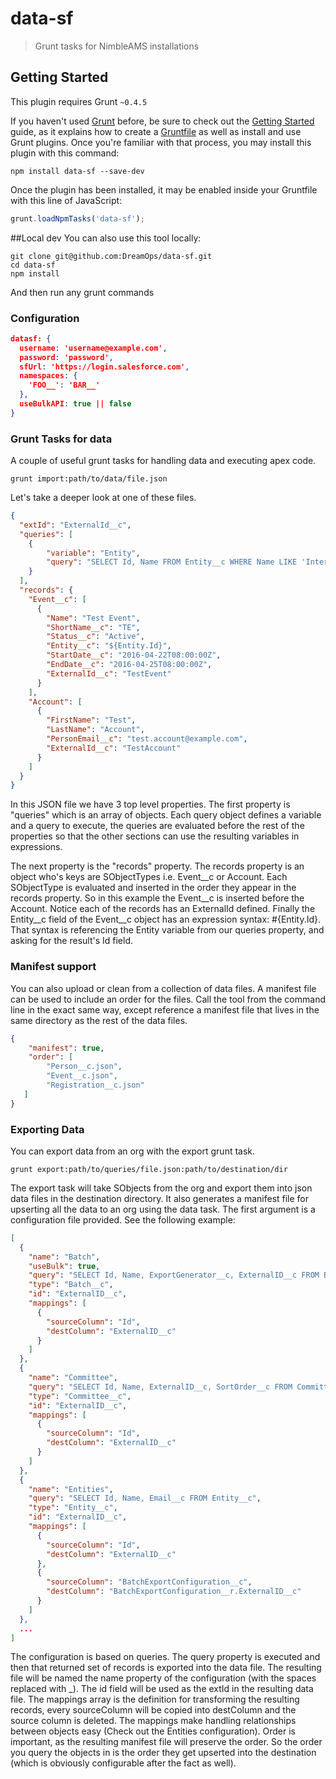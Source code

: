 # data-sf

> Grunt tasks for NimbleAMS installations
>

## Getting Started
This plugin requires Grunt `~0.4.5`

If you haven't used [Grunt](http://gruntjs.com/) before, be sure to check out the [Getting Started](http://gruntjs.com/getting-started) guide, as it explains how to create a [Gruntfile](http://gruntjs.com/sample-gruntfile) as well as install and use Grunt plugins. Once you're familiar with that process, you may install this plugin with this command:

```shell
npm install data-sf --save-dev
```

Once the plugin has been installed, it may be enabled inside your Gruntfile with this line of JavaScript:

```js
grunt.loadNpmTasks('data-sf');
```

##Local dev
You can also use this tool locally:

```shell
git clone git@github.com:DreamOps/data-sf.git
cd data-sf
npm install
```
And then run any grunt commands

### Configuration ###
```json
datasf: {
  username: 'username@example.com',
  password: 'password',
  sfUrl: 'https://login.salesforce.com',
  namespaces: {
    'FOO__': 'BAR__'
  },
  useBulkAPI: true || false
}
```

### Grunt Tasks for data ###

A couple of useful grunt tasks for handling data and executing apex code.

```
grunt import:path/to/data/file.json
```
Let's take a deeper look at one of these files.

```json
{
  "extId": "ExternalId__c",
  "queries": [
    {
        "variable": "Entity",
        "query": "SELECT Id, Name FROM Entity__c WHERE Name LIKE 'Inter%'"
    }
  ],
  "records": {
    "Event__c": [
      {
        "Name": "Test Event",
        "ShortName__c": "TE",
        "Status__c": "Active",
        "Entity__c": "${Entity.Id}",
        "StartDate__c": "2016-04-22T08:00:00Z",
        "EndDate__c": "2016-04-25T08:00:00Z",
        "ExternalId__c": "TestEvent"
      }
    ],
    "Account": [
      {
        "FirstName": "Test",
        "LastName": "Account",
        "PersonEmail__c": "test.account@example.com",
        "ExternalId__c": "TestAccount"
      }
    ]
  }
}
```
In this JSON file we have 3 top level properties. The first property is "queries" which is an array of objects.
Each query object defines a variable and a query to execute, the queries are evaluated before the rest of the
properties so that the other sections can use the resulting variables in expressions.

The next property is the "records" property. The records property is an object who's keys are SObjectTypes
i.e. Event\_\_c or Account. Each SObjectType is evaluated and inserted in the order they appear in the records
property. So in this example the Event\_\_c is inserted before the Account. Notice each of the records has an
ExternalId defined. Finally the Entity\_\_c field of the Event\_\_c object has an expression syntax: #{Entity.Id}.
That syntax is referencing the Entity variable from our queries property, and asking for the result's Id field.

### Manifest support ###

You can also upload or clean from a collection of data files. A manifest file can be used to include an order for the files.
Call the tool from the command line in the exact same way, except reference a manifest file that lives in the same directory
as the rest of the data files.

```json
{
    "manifest": true,
    "order": [
        "Person__c.json",
        "Event__c.json",
        "Registration__c.json"
   ]
}

```

### Exporting Data ###

You can export data from an org with the export grunt task.

```shell
grunt export:path/to/queries/file.json:path/to/destination/dir
```

The export task will take SObjects from the org and export them into json data files in the destination directory.
It also generates a manifest file for upserting all the data to an org using the data task. The first argument is a
configuration file provided. See the following example:

```json
[
  {
    "name": "Batch",
    "useBulk": true,
    "query": "SELECT Id, Name, ExportGenerator__c, ExternalID__c FROM Batch__c",
    "type": "Batch__c",
    "id": "ExternalID__c",
    "mappings": [
      {
        "sourceColumn": "Id",
        "destColumn": "ExternalID__c"
      }
    ]
  },
  {
    "name": "Committee",
    "query": "SELECT Id, Name, ExternalID__c, SortOrder__c FROM Committee__c",
    "type": "Committee__c",
    "id": "ExternalID__c",
    "mappings": [
      {
        "sourceColumn": "Id",
        "destColumn": "ExternalID__c"
      }
    ]
  },
  {
    "name": "Entities",
    "query": "SELECT Id, Name, Email__c FROM Entity__c",
    "type": "Entity__c",
    "id": "ExternalID__c",
    "mappings": [
      {
        "sourceColumn": "Id",
        "destColumn": "ExternalID__c"
      },
      {
        "sourceColumn": "BatchExportConfiguration__c",
        "destColumn": "BatchExportConfiguration__r.ExternalID__c"
      }
    ]
  },
  ...
]
```

The configuration is based on queries. The query property is executed and then that returned set of records is
exported into the data file. The resulting file will be named the name property of the configuration (with the
spaces replaced with _). The id field will be used as the extId in the resulting data file. The mappings array
is the definition for transforming the resulting records, every sourceColumn will be copied into destColumn and
the source column is deleted. The mappings make handling relationships between objects easy (Check out the
Entities configuration). Order is important, as the resulting manifest file will preserve the order. So the order
you query the objects in is the order they get upserted into the destination (which is obviously configurable after
the fact as well).
